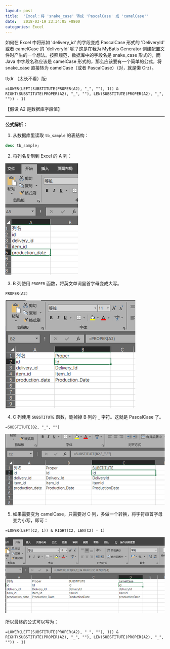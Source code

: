 ```yaml
---
layout: post
title:  "Excel：将 'snake_case' 转成 'PascalCase' 或 'camelCase'"
date:   2018-03-19 23:34:05 +0800
categories: Excel
---
```


如何在 Excel 中将形如 'delivery_id' 的字段变成 PascalCase 形式的 'DeliveryId' 或者 camelCase 的 'deliveryId' 呢？这是在我为 MyBatis Generator 创建配置文件时产生的一个想法。按照规范，数据库中的字段名是 snake_case 形式的，而 Java 中字段名称应该是 camelCase 形式的，那么应该要有一个简单的公式，将 snake_case 直接转为 camelCase（或者 PascalCase）（对，就是懒 Orz）。

tl;dr （太长不看）版:

```
=LOWER(LEFT(SUBSTITUTE(PROPER(A2), "_", ""), 1)) & RIGHT(SUBSTITUTE(PROPER(A2), "_", ""), LEN(SUBSTITUTE(PROPER(A2), "_", "")) - 1)
```
【假设 A2 是数据库字段值】

-----

**公式解析：**

1. 从数据库里读取 `tb_sample` 的表结构：

```sql
desc tb_sample;
```

2. 将列名复制到 Excel 的 A 列：

![columns names](/assets/images/2019-03-19/column_names.png)

3. B 列使用 `PROPER` 函数，将英文单词里首字母变成大写。

```
PROPER(A2)
```

![PROPER columns names](/assets/images/2019-03-19/proper_column_names.png)

4. C 列使用 `SUBSTITUTE` 函数，删掉掉 B 列的 `_` 字符。这就是 PascalCase 了。

```
=SUBSTITUTE(B2, "_", "")
```

![SUBSTITUDE PROPER columns names](/assets/images/2019-03-19/substitude_proper_column_names.png)

5. 如果需要变为 camelCase，只需要对 C 列，多做一个转换，将字符串首字母变为小写，即可：

```
=LOWER(LEFT(C2, 1)) & RIGHT(C2, LEN(C2) - 1)
```

![camelCase columns names](/assets/images/2019-03-19/camel_column_names.png)


所以最终的公式可以写为：

```
=LOWER(LEFT(SUBSTITUTE(PROPER(A2), "_", ""), 1)) & RIGHT(SUBSTITUTE(PROPER(A2), "_", ""), LEN(SUBSTITUTE(PROPER(A2), "_", "")) - 1)
```
